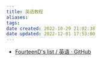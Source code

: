 ```yaml
---
title: 英语教程
aliases: 
tags: 
date created: 2022-10-29 21:02:38
date updated: 2022-12-01 17:53:00
---
```



- [FourteenD's list / 英语 · GitHub](https://github.com/stars/FourteenD/lists/%E8%8B%B1%E8%AF%AD)
